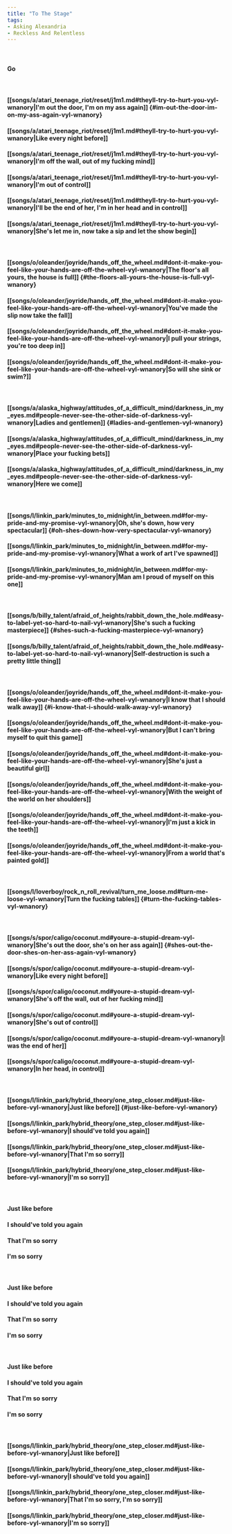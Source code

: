 ```yaml
---
title: "To The Stage"
tags:
- Asking Alexandria
- Reckless And Relentless
---
```

&nbsp;
#### Go
&nbsp;
#### [[songs/a/atari_teenage_riot/reset/j1m1.md#theyll-try-to-hurt-you-vyl-wnanory|I'm out the door, I'm on my ass again]] {#im-out-the-door-im-on-my-ass-again-vyl-wnanory}
#### [[songs/a/atari_teenage_riot/reset/j1m1.md#theyll-try-to-hurt-you-vyl-wnanory|Like every night before]]
#### [[songs/a/atari_teenage_riot/reset/j1m1.md#theyll-try-to-hurt-you-vyl-wnanory|I'm off the wall, out of my fucking mind]]
#### [[songs/a/atari_teenage_riot/reset/j1m1.md#theyll-try-to-hurt-you-vyl-wnanory|I'm out of control]]
#### [[songs/a/atari_teenage_riot/reset/j1m1.md#theyll-try-to-hurt-you-vyl-wnanory|I'll be the end of her, I'm in her head and in control]]
#### [[songs/a/atari_teenage_riot/reset/j1m1.md#theyll-try-to-hurt-you-vyl-wnanory|She's let me in, now take a sip and let the show begin]]
&nbsp;
#### [[songs/o/oleander/joyride/hands_off_the_wheel.md#dont-it-make-you-feel-like-your-hands-are-off-the-wheel-vyl-wnanory|The floor's all yours, the house is full]] {#the-floors-all-yours-the-house-is-full-vyl-wnanory}
#### [[songs/o/oleander/joyride/hands_off_the_wheel.md#dont-it-make-you-feel-like-your-hands-are-off-the-wheel-vyl-wnanory|You've made the slip now take the fall]]
#### [[songs/o/oleander/joyride/hands_off_the_wheel.md#dont-it-make-you-feel-like-your-hands-are-off-the-wheel-vyl-wnanory|I pull your strings, you're too deep in]]
#### [[songs/o/oleander/joyride/hands_off_the_wheel.md#dont-it-make-you-feel-like-your-hands-are-off-the-wheel-vyl-wnanory|So will she sink or swim?]]
&nbsp;
#### [[songs/a/alaska_highway/attitudes_of_a_difficult_mind/darkness_in_my_eyes.md#people-never-see-the-other-side-of-darkness-vyl-wnanory|Ladies and gentlemen]] {#ladies-and-gentlemen-vyl-wnanory}
#### [[songs/a/alaska_highway/attitudes_of_a_difficult_mind/darkness_in_my_eyes.md#people-never-see-the-other-side-of-darkness-vyl-wnanory|Place your fucking bets]]
#### [[songs/a/alaska_highway/attitudes_of_a_difficult_mind/darkness_in_my_eyes.md#people-never-see-the-other-side-of-darkness-vyl-wnanory|Here we come]]
&nbsp;
#### [[songs/l/linkin_park/minutes_to_midnight/in_between.md#for-my-pride-and-my-promise-vyl-wnanory|Oh, she's down, how very spectacular]] {#oh-shes-down-how-very-spectacular-vyl-wnanory}
#### [[songs/l/linkin_park/minutes_to_midnight/in_between.md#for-my-pride-and-my-promise-vyl-wnanory|What a work of art I've spawned]]
#### [[songs/l/linkin_park/minutes_to_midnight/in_between.md#for-my-pride-and-my-promise-vyl-wnanory|Man am I proud of myself on this one]]
&nbsp;
#### [[songs/b/billy_talent/afraid_of_heights/rabbit_down_the_hole.md#easy-to-label-yet-so-hard-to-nail-vyl-wnanory|She's such a fucking masterpiece]] {#shes-such-a-fucking-masterpiece-vyl-wnanory}
#### [[songs/b/billy_talent/afraid_of_heights/rabbit_down_the_hole.md#easy-to-label-yet-so-hard-to-nail-vyl-wnanory|Self-destruction is such a pretty little thing]]
&nbsp;
#### [[songs/o/oleander/joyride/hands_off_the_wheel.md#dont-it-make-you-feel-like-your-hands-are-off-the-wheel-vyl-wnanory|I know that I should walk away]] {#i-know-that-i-should-walk-away-vyl-wnanory}
#### [[songs/o/oleander/joyride/hands_off_the_wheel.md#dont-it-make-you-feel-like-your-hands-are-off-the-wheel-vyl-wnanory|But I can't bring myself to quit this game]]
#### [[songs/o/oleander/joyride/hands_off_the_wheel.md#dont-it-make-you-feel-like-your-hands-are-off-the-wheel-vyl-wnanory|She's just a beautiful girl]]
#### [[songs/o/oleander/joyride/hands_off_the_wheel.md#dont-it-make-you-feel-like-your-hands-are-off-the-wheel-vyl-wnanory|With the weight of the world on her shoulders]]
#### [[songs/o/oleander/joyride/hands_off_the_wheel.md#dont-it-make-you-feel-like-your-hands-are-off-the-wheel-vyl-wnanory|I'm just a kick in the teeth]]
#### [[songs/o/oleander/joyride/hands_off_the_wheel.md#dont-it-make-you-feel-like-your-hands-are-off-the-wheel-vyl-wnanory|From a world that's painted gold]]
&nbsp;
#### [[songs/l/loverboy/rock_n_roll_revival/turn_me_loose.md#turn-me-loose-vyl-wnanory|Turn the fucking tables]] {#turn-the-fucking-tables-vyl-wnanory}
&nbsp;
#### [[songs/s/spor/caligo/coconut.md#youre-a-stupid-dream-vyl-wnanory|She's out the door, she's on her ass again]] {#shes-out-the-door-shes-on-her-ass-again-vyl-wnanory}
#### [[songs/s/spor/caligo/coconut.md#youre-a-stupid-dream-vyl-wnanory|Like every night before]]
#### [[songs/s/spor/caligo/coconut.md#youre-a-stupid-dream-vyl-wnanory|She's off the wall, out of her fucking mind]]
#### [[songs/s/spor/caligo/coconut.md#youre-a-stupid-dream-vyl-wnanory|She's out of control]]
#### [[songs/s/spor/caligo/coconut.md#youre-a-stupid-dream-vyl-wnanory|I was the end of her]]
#### [[songs/s/spor/caligo/coconut.md#youre-a-stupid-dream-vyl-wnanory|In her head, in control]]
&nbsp;
#### [[songs/l/linkin_park/hybrid_theory/one_step_closer.md#just-like-before-vyl-wnanory|Just like before]] {#just-like-before-vyl-wnanory}
#### [[songs/l/linkin_park/hybrid_theory/one_step_closer.md#just-like-before-vyl-wnanory|I should've told you again]]
#### [[songs/l/linkin_park/hybrid_theory/one_step_closer.md#just-like-before-vyl-wnanory|That I'm so sorry]]
#### [[songs/l/linkin_park/hybrid_theory/one_step_closer.md#just-like-before-vyl-wnanory|I'm so sorry]]
&nbsp;
#### Just like before
#### I should've told you again
#### That I'm so sorry
#### I'm so sorry
&nbsp;
#### Just like before
#### I should've told you again
#### That I'm so sorry
#### I'm so sorry
&nbsp;
#### Just like before
#### I should've told you again
#### That I'm so sorry
#### I'm so sorry
&nbsp;
#### [[songs/l/linkin_park/hybrid_theory/one_step_closer.md#just-like-before-vyl-wnanory|Just like before]]
#### [[songs/l/linkin_park/hybrid_theory/one_step_closer.md#just-like-before-vyl-wnanory|I should've told you again]]
#### [[songs/l/linkin_park/hybrid_theory/one_step_closer.md#just-like-before-vyl-wnanory|That I'm so sorry, I'm so sorry]]
#### [[songs/l/linkin_park/hybrid_theory/one_step_closer.md#just-like-before-vyl-wnanory|I'm so sorry]]
